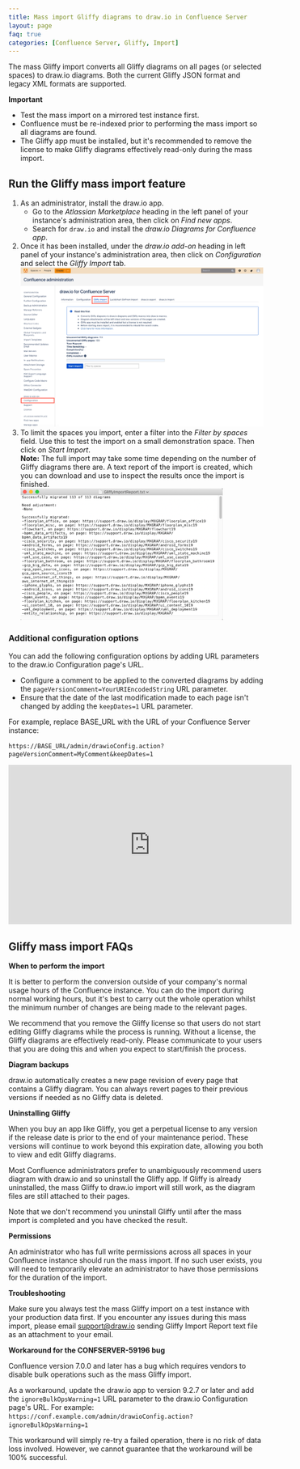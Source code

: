 ```yaml
---
title: Mass import Gliffy diagrams to draw.io in Confluence Server
layout: page
faq: true
categories: [Confluence Server, Gliffy, Import]
---
```


The mass Gliffy import converts all Gliffy diagrams on all pages (or selected spaces) to draw.io diagrams. Both the current Gliffy JSON format and legacy XML formats are supported.

**Important**

* Test the mass import on a mirrored test instance first.
* Confluence must be re-indexed prior to performing the mass import so all diagrams are found.
* The Gliffy app must be installed, but it's recommended to remove the license to make Gliffy diagrams effectively read-only during the mass import.

## Run the Gliffy mass import feature

1. As an administrator, install the draw.io app.
   * Go to the _Atlassian Marketplace_ heading in the left panel of your instance's administration area, then click on _Find new apps_.
   * Search for ``draw.io`` and install the _draw.io Diagrams for Confluence app_.
2. Once it has been installed, under the _draw.io add-on_ heading in left panel of your instance's administration area, then click on _Configuration_ and select the _Gliffy Import_ tab.
<br /><img src="/assets/img/blog/gliffy-import-confluence-server.png" style="max-width:100%;height:auto;" alt="Go to the Gliffy Import tab in the draw.io add-on configuration in Confluence server to convert all of your diagrams at once">
3. To limit the spaces you import, enter a filter into the _Filter by spaces_ field. Use this to test the import on a small demonstration space. Then click on _Start Import_.
<br />**Note:** The full import may take some time depending on the number of Gliffy diagrams there are. A text report of the import is created, which you can download and use to inspect the results once the import is finished.
<br /><img src="/assets/img/blog/gliffy-import-report-confluence-server.png" style="width=100%;max-width:400px;height:auto;" alt="Download and review the Gliffy Import Report after your mass import to draw.io has finished in Confluence Server">

### Additional configuration options

You can add the following configuration options by adding URL parameters to the draw.io Configuration page's URL.

* Configure a comment to be applied to the converted diagrams by adding the ``pageVersionComment=YourURIEncodedString`` URL parameter.
* Ensure that the date of the last modification made to each page isn't changed by adding the ``keepDates=1`` URL parameter.

For example, replace BASE_URL with the URL of your Confluence Server instance:
```
https://BASE_URL/admin/drawioConfig.action?pageVersionComment=MyComment&keepDates=1
```

<iframe width="560" height="315" src="https://www.youtube.com/embed/bP5Q41lVV3U" frameborder="0" allow="accelerometer; autoplay; encrypted-media; gyroscope; picture-in-picture" allowfullscreen></iframe>

## Gliffy mass import FAQs

**When to perform the import**

It is better to perform the conversion outside of your company's normal usage hours of the Confluence instance. You can do the import during normal working hours, but it's best to carry out the whole operation whilst the minimum number of changes are being made to the relevant pages.

We recommend that you remove the Gliffy license so that users do not start editing Gliffy diagrams while the process is running. Without a license, the Gliffy diagrams are effectively read-only. Please communicate to your users that you are doing this and when you expect to start/finish the process.

**Diagram backups**

draw.io automatically creates a new page revision of every page that contains a Gliffy diagram. You can always revert pages to their previous versions if needed as no Gliffy data is deleted.

**Uninstalling Gliffy**

When you buy an app like Gliffy, you get a perpetual license to any version if the release date is prior to the end of your maintenance period. These versions will continue to work beyond this expiration date, allowing you both to view and edit Gliffy diagrams.

Most Confluence administrators prefer to unambiguously recommend users diagram with draw.io and so uninstall the Gliffy app. If Gliffy is already uninstalled, the mass Gliffy to draw.io import will still work, as the diagram files are still attached to their pages.

Note that we don't recommend you uninstall Gliffy until after the mass import is completed and you have checked the result.

**Permissions**

An administrator who has full write permissions across all spaces in your Confluence instance should run the mass import. If no such user exists, you will need to temporarily elevate an administrator to have those permissions for the duration of the import.

**Troubleshooting**

Make sure you always test the mass Gliffy import on a test instance with your production data first. If you encounter any issues during this mass import, please email support@draw.io sending Gliffy Import Report text file as an attachment to your email.

**Workaround for the CONFSERVER-59196 bug**

Confluence version 7.0.0 and later has a bug which requires vendors to disable bulk operations such as the mass Gliffy import.

As a workaround, update the draw.io app to version 9.2.7 or later and add the ``ignoreBulkOpsWarning=1`` URL parameter to the draw.io Configuration page's URL. For example:
``https://conf.example.com/admin/drawioConfig.action?ignoreBulkOpsWarning=1``

This workaround will simply re-try a failed operation, there is no risk of data loss involved. However, we cannot guarantee that the workaround will be 100% successful.
